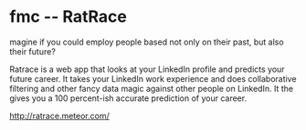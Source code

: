 fmc -- RatRace
===

magine if you could employ people based not only on their past, but also
their future?

Ratrace is a web app that looks at your LinkedIn profile and predicts
your future career. It takes your LinkedIn work experience and does
collaborative filtering and other fancy data magic against other people
on LinkedIn. It the gives you a 100 percent-ish accurate prediction of
your career.

http://ratrace.meteor.com/
